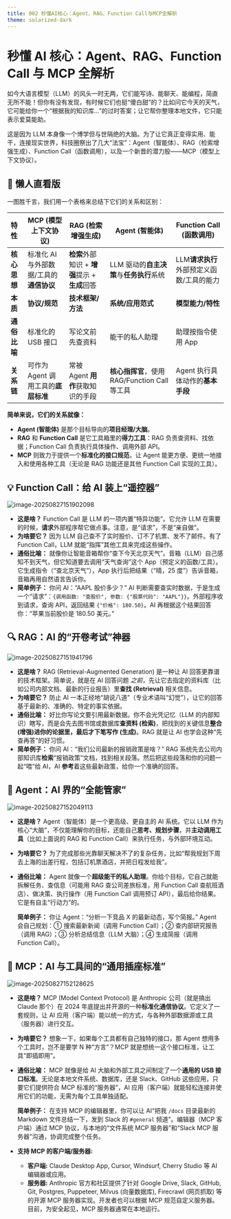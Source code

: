 ```yaml
---
title: 002 秒懂AI核心：Agent、RAG、Function Call与MCP全解析
theme: solarized-dark
---
```


# 秒懂 AI 核心：Agent、RAG、Function Call 与 MCP 全解析

如今大语言模型（LLM）的风头一时无两，它们能写诗、能聊天、能编程，简直无所不能！但你有没有发现，有时候它们也挺“傻白甜”的？比如问它今天的天气，它可能给你一个“根据我的知识库...”的过时答案；让它帮你整理本地文件，它只能表示爱莫能助。

这是因为 LLM 本身像一个博学但与世隔绝的大脑。为了让它真正变得实用、能干，连接现实世界，科技圈祭出了几大“法宝”：Agent（智能体）、RAG（检索增强生成）、Function Call（函数调用），以及一个新晋的潜力股——MCP（模型上下文协议）。

## 🔗 懒人直看版

一图胜千言，我们用一个表格来总结下它们的关系和区别：

| 特性         | MCP (模型上下文协议)                    | RAG (检索增强生成)                             | Agent (智能体)                                | Function Call (函数调用)                 |
| :----------- | --------------------------------------- | ---------------------------------------------- | --------------------------------------------- | ---------------------------------------- |
| **核心思想** | 标准化 AI 与外部数据/工具的**通信协议** | **检索**外部知识 + **增强**提示 + **生成**回答 | LLM 驱动的**自主决策**与**任务执行**系统      | LLM**请求执行**外部预定义函数/工具的能力 |
| **本质**     | **协议/规范**                           | **技术框架/方法**                              | **系统/应用范式**                             | **模型能力/特性**                        |
| **通俗比喻** | 标准化的 USB 接口                       | 写论文前先查资料                               | 能干的私人助理                                | 助理按指令使用 App                       |
| **关系链**   | 可作为 Agent 调用工具的**底层标准**     | 常被 Agent **用作**获取知识的手段              | **核心指挥官**，使用 RAG/Function Call 等工具 | Agent 执行具体动作的**基本手段**         |

**简单来说，它们的关系就像：**

- **Agent (智能体)** 是那个目标导向的**项目经理/大脑**。
- **RAG** 和 **Function Call** 是它工具箱里的**得力工具**：RAG 负责查资料、找依据；Function Call 负责执行具体操作、调用外部 API。
- **MCP** 则致力于提供一个**标准化的接口规范**，让 Agent 能更方便、更统一地接入和使用各种工具（无论是 RAG 功能还是其他 Function Call 实现的工具）。

## **💡 Function Call：给 AI 装上“遥控器”**

![image-20250827151902098](./img/AI1.png)

- **这是啥？** Function Call 是 LLM 的一项内置“特异功能”。它允许 LLM 在需要的时候，**请求**外部程序帮它做点事。注意，是“请求”，不是“亲自做”。
- **为啥要它？** 因为 LLM 自己查不了实时股价、订不了机票、发不了邮件。有了 Function Call，LLM 就能“指挥”其他工具来完成这些操作。
- **通俗比喻：** 就像你让智能音箱帮你“查下今天北京天气”。音箱（LLM）自己感知不到天气，但它知道要去调用“天气查询”这个 App（预定义的函数/工具）。它生成指令（“查北京天气”），App 执行后把结果（“晴，25 度”）告诉音箱，音箱再用自然语言告诉你。
- **简单例子：** 你问 AI：“AAPL 股价多少？” AI 判断需要查实时数据，于是生成一个“请求”：`{调用函数: "查股价", 参数: {"股票代码": "AAPL"}}`。外部程序收到请求，查询 API，返回结果 `{"价格": 180.50}`。AI 再根据这个结果回答你：“苹果当前股价是 180.50 美元。”

## **🔍 RAG：AI 的“开卷考试”神器**

![image-20250827151941796](./img/AI2.png)

-  **这是啥？** RAG (Retrieval-Augmented Generation) 是一种让 AI 回答更靠谱的技术框架。简单说，就是在 AI 回答问题 _之前_，先让它去指定的资料库（比如公司内部文档、最新的行业报告）里**查找 (Retrieval)** 相关信息。
- **为啥要它？** 防止 AI 一本正经地“胡说八道”（专业术语叫“幻觉”），让它的回答基于最新的、准确的、特定的事实依据。
- **通俗比喻：** 好比你写论文要引用最新数据。你不会光凭记忆（LLM 的内部知识）瞎写，而是会先去图书馆或数据库**查资料 (检索)**，把找到的关键信息**整合 (增强)进你的论据里，最后才下笔写作 (生成)**。RAG 就是让 AI 也学会这种“先查再答”的好习惯。
- **简单例子：** 你问 AI：“我们公司最新的报销政策是啥？” RAG 系统先去公司内部知识库**检索**“报销政策”文档，找到相关段落。然后把这些段落和你的问题一起“喂”给 AI，AI **参考**着这些最新政策，给你一个准确的回答。

## **🤖 Agent：AI 界的“全能管家”**

![image-20250827152049113](./img/AI3.png)

- **这是啥？** Agent（智能体）是一个更高级、更自主的 AI 系统。它以 LLM 作为核心“大脑”，不仅能理解你的目标，还能自己**思考、规划步骤**，并**主动调用工具**（比如上面说的 RAG 和 Function Call）来执行任务，与外部环境互动。

- **为啥要它？** 为了完成那些光靠聊天解决不了的复杂任务，比如“帮我规划下周去上海的出差行程，包括订机票酒店，并把日程发给我”。

- **通俗比喻：** Agent 就像一个**超级能干的私人助理**。你给个目标，它自己就能拆解任务、查信息（可能用 RAG 查公司差旅标准，用 Function Call 查航班酒店）、做决策、执行操作（用 Function Call 调用预订 API），最后给你结果。它是有自主“行动力”的。

  **简单例子：** 你让 Agent：“分析一下竞品 X 的最新动态，写个简报。” Agent 会自己规划：① 搜索最新新闻（调用 Function Call）；② 查内部研究报告（调用 RAG）；③ 分析总结信息（LLM 大脑）；④ 生成简报（调用 Function Call）。

## **🔌 MCP：AI 与工具间的“通用插座标准”**

![image-20250827152128625](./img/AI4.png)

- **这是啥？** MCP (Model Context Protocol) 是 Anthropic 公司（就是搞出 Claude 那个）在 2024 年底提出并开源的一种**标准化通信协议**。它定义了一套规则，让 AI 应用（客户端）能以统一的方式，与各种外部数据源或工具（服务器）进行交互。

- **为啥要它？** 想象一下，如果每个工具都有自己独特的接口，那 Agent 想用多个工具时，岂不是要学 N 种“方言”？MCP 就是想统一这个接口标准，让工具“即插即用”。

- **通俗比喻：** MCP 就像是给 AI 大脑和外部工具之间制定了一个**通用的 USB 接口标准**。无论是本地文件系统、数据库，还是 Slack、GitHub 这些应用，只要它们提供符合 MCP 标准的“服务器”，AI 应用（客户端）就能轻松连接并使用它们的功能，无需为每个工具单独适配。

   **简单例子：** 在支持 MCP 的编辑器里，你可以让 AI“把我 `/docs` 目录最新的 Markdown 文件总结一下，发到 Slack 的 `#general` 频道”。编辑器（MCP 客户端）通过 MCP 协议，与本地的“文件系统 MCP 服务器”和“Slack MCP 服务器”沟通，协调完成整个任务。

- **支持 MCP 的客户端/服务器:**

  - **客户端:** Claude Desktop App, Cursor, Windsurf, Cherry Studio 等 AI 编辑器或应用。
  - **服务器:** Anthropic 官方和社区提供了针对 Google Drive, Slack, GitHub, Git, Postgres, Puppeteer, Milvus (向量数据库), Firecrawl (网页抓取) 等的开源 MCP 服务器实现。开发者也可以根据 MCP 规范自定义服务器。目前，为安全起见，MCP 服务器通常在本地运行。
